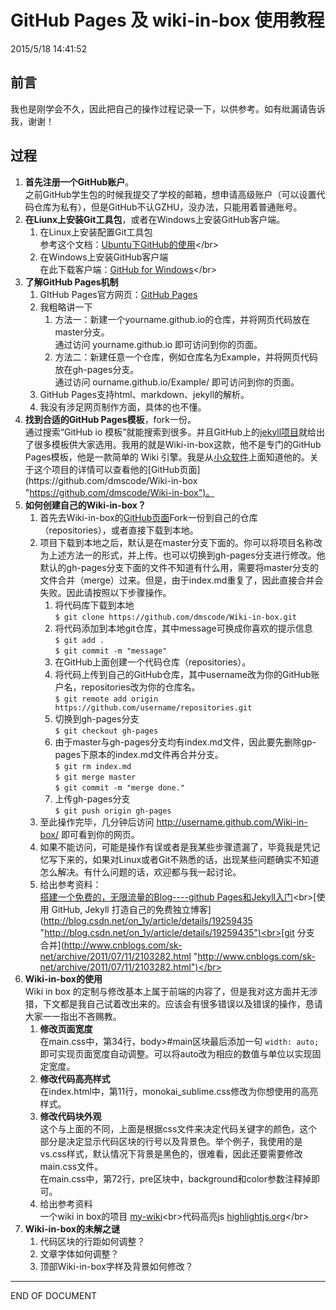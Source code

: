 # GitHub Pages 及 wiki-in-box 使用教程 #
2015/5/18 14:41:52 

## 前言 ##


我也是刚学会不久，因此把自己的操作过程记录一下，以供参考。如有纰漏请告诉我，谢谢！

## 过程 ##


1. **首先注册一个GitHub账户**。<br>之前GitHub学生包的时候我提交了学校的邮箱，想申请高级账户（可以设置代码仓库为私有），但是GitHub不认GZHU，没办法，只能用着普通账号。</br>
2. **在Liunx上安装Git工具包**，或者在Windows上安装GitHub客户端。
	1. 在Linux上安装配置Git工具包<br>参考这个文档：[Ubuntu下GitHub的使用](http://www.pythoner.com/263.html "http://www.pythoner.com/263.html")</br>
	2. 在Windows上安装GitHub客户端<br>在此下载客户端：[GitHub for Windows](https://windows.github.com/ "https://windows.github.com/")</br>
3. **了解GitHub Pages机制**
	1. GItHub Pages官方网页：[GitHub Pages](https://pages.github.com/ "https://pages.github.com/")
	2. 我粗略讲一下
		1. 方法一：新建一个yourname.github.io的仓库，并将网页代码放在master分支。<br>通过访问 yourname.github.io 即可访问到你的页面。</br>
		2. 方法二：新建任意一个仓库，例如仓库名为Example，并将网页代码放在gh-pages分支。<br>通过访问 ourname.github.io/Example/ 即可访问到你的页面。</br>
	3. GitHub Pages支持html、markdown、jekyll的解析。
	4. 我没有涉足网页制作方面，具体的也不懂。
4. **找到合适的GitHub Pages模板**，fork一份。<br>通过搜索“GitHub io 模板”就能搜索到很多。并且GitHub上的[jekyll项目](https://github.com/jekyll/jekyll/wiki/Sites "https://github.com/jekyll/jekyll/wiki/Sites")就给出了很多模板供大家选用。我用的就是Wiki-in-box这款，他不是专门的GitHub Pages模板，他是一款简单的 Wiki 引擎。我是从[小众软件](http://www.appinn.com/wiki-in-box/ "http://www.appinn.com/wiki-in-box/")上面知道他的。关于这个项目的详情可以查看他的[GitHub页面](https://github.com/dmscode/Wiki-in-box "https://github.com/dmscode/Wiki-in-box")。</br>
5. **如何创建自己的Wiki-in-box？**
	1. 首先去Wiki-in-box的[GitHub页面](https://github.com/dmscode/Wiki-in-box "https://github.com/dmscode/Wiki-in-box")Fork一份到自己的仓库（repositories），或者直接下载到本地。
	2. 项目下载到本地之后，默认是在master分支下面的。你可以将项目名称改为上述方法一的形式，并上传。也可以切换到gh-pages分支进行修改。他默认的gh-pages分支下面的文件不知道有什么用，需要将master分支的文件合并（merge）过来。但是，由于index.md重复了，因此直接合并会失败。因此请按照以下步骤操作。
		1. 将代码库下载到本地<br>``$ git clone https://github.com/dmscode/Wiki-in-box.git``</br>
		2. 将代码添加到本地git仓库，其中message可换成你喜欢的提示信息<br>``$ git add .``<br>``$ git commit -m "message"``</br> 
		3. 在GitHub上面创建一个代码仓库（repositories）。
		4. 将代码上传到自己的GitHub仓库，其中username改为你的GitHub账户名，repositories改为你的仓库名。<br>``$ git remote add origin https://github.com/username/repositories.git``</br>
		5. 切换到gh-pages分支<br>``$ git checkout gh-pages``</br>
		6. 由于master与gh-pages分支均有index.md文件，因此要先删除gp-pages下原本的index.md文件再合并分支。<br>``$ git rm index.md``<br>``$ git merge master``<br>``$ git commit -m "merge done."``</br>
		7. 上传gh-pages分支<br>``$ git push origin gh-pages``</br>
	3. 至此操作完毕，几分钟后访问 http://username.github.com/Wiki-in-box/ 即可看到你的网页。
	4. 如果不能访问，可能是操作有误或者是我某些步骤遗漏了，毕竟我是凭记忆写下来的，如果对Linux或者Git不熟悉的话，出现某些问题确实不知道怎么解决。有什么问题的话，欢迎都与我一起讨论。
	5. 给出参考资料：<br>[搭建一个免费的，无限流量的Blog----github Pages和Jekyll入门](http://www.ruanyifeng.com/blog/2012/08/blogging_with_jekyll.html "http://www.ruanyifeng.com/blog/2012/08/blogging_with_jekyll.html")<br>[使用 GitHub, Jekyll 打造自己的免费独立博客](http://blog.csdn.net/on_1y/article/details/19259435 "http://blog.csdn.net/on_1y/article/details/19259435")<br>[git 分支 合并](http://www.cnblogs.com/sk-net/archive/2011/07/11/2103282.html "http://www.cnblogs.com/sk-net/archive/2011/07/11/2103282.html")</br>
6. **Wiki-in-box的使用** <br>Wiki in box 的定制与修改基本上属于前端的内容了，但是我对这方面并无涉猎，下文都是我自己试着改出来的。应该会有很多错误以及错误的操作，恳请大家一一指出不吝赐教。</br>
	1. **修改页面宽度**<br>在main.css中，第34行，body>#main区块最后添加一句 ``width: auto;``即可实现页面宽度自动调整。可以将auto改为相应的数值与单位以实现固定宽度。</br>
	2. **修改代码高亮样式**<br>在index.html中，第11行，monokai_sublime.css修改为你想使用的高亮样式。</br>
	3. **修改代码块外观**<br>这个与上面的不同，上面是根据css文件来决定代码关键字的颜色，这个部分是决定显示代码区块的行号以及背景色。举个例子，我使用的是vs.css样式，默认情况下背景是黑色的，很难看，因此还要需要修改main.css文件。<br>在main.css中，第72行，pre区块中，background和color参数注释掉即可。</br>
	4. 给出参考资料<br>一个wiki in box的项目 [my-wiki](https://github.com/dmscode/my-wiki "https://github.com/dmscode/my-wiki")<br>代码高亮js [highlightjs.org](https://highlightjs.org/ "https://highlightjs.org/")</br>
7. **Wiki-in-box的未解之谜**
	1. 代码区块的行距如何调整？
	2. 文章字体如何调整？
	3. 顶部Wiki-in-box字样及背景如何修改？


----------
END OF DOCUMENT